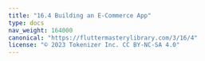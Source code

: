 ```yaml
---
title: "16.4 Building an E-Commerce App"
type: docs
nav_weight: 164000
canonical: "https://fluttermasterylibrary.com/3/16/4"
license: "© 2023 Tokenizer Inc. CC BY-NC-SA 4.0"
---
```

